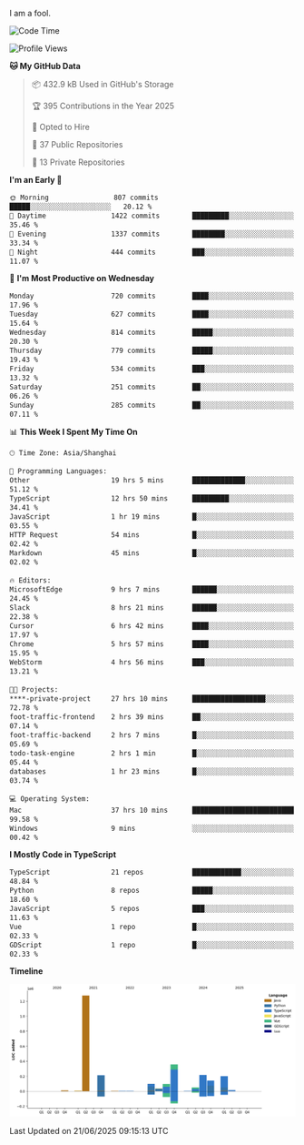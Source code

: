 I am a fool.

<!--START_SECTION:waka-->
![Code Time](http://img.shields.io/badge/Code%20Time-3%2C197%20hrs%207%20mins-blue)

![Profile Views](http://img.shields.io/badge/Profile%20Views-3-blue)

**🐱 My GitHub Data** 

> 📦 432.9 kB Used in GitHub's Storage 
 > 
> 🏆 395 Contributions in the Year 2025
 > 
> 💼 Opted to Hire
 > 
> 📜 37 Public Repositories 
 > 
> 🔑 13 Private Repositories 
 > 
**I'm an Early 🐤** 

```text
🌞 Morning                807 commits         █████░░░░░░░░░░░░░░░░░░░░   20.12 % 
🌆 Daytime                1422 commits        █████████░░░░░░░░░░░░░░░░   35.46 % 
🌃 Evening                1337 commits        ████████░░░░░░░░░░░░░░░░░   33.34 % 
🌙 Night                  444 commits         ███░░░░░░░░░░░░░░░░░░░░░░   11.07 % 
```
📅 **I'm Most Productive on Wednesday** 

```text
Monday                   720 commits         ████░░░░░░░░░░░░░░░░░░░░░   17.96 % 
Tuesday                  627 commits         ████░░░░░░░░░░░░░░░░░░░░░   15.64 % 
Wednesday                814 commits         █████░░░░░░░░░░░░░░░░░░░░   20.30 % 
Thursday                 779 commits         █████░░░░░░░░░░░░░░░░░░░░   19.43 % 
Friday                   534 commits         ███░░░░░░░░░░░░░░░░░░░░░░   13.32 % 
Saturday                 251 commits         ██░░░░░░░░░░░░░░░░░░░░░░░   06.26 % 
Sunday                   285 commits         ██░░░░░░░░░░░░░░░░░░░░░░░   07.11 % 
```


📊 **This Week I Spent My Time On** 

```text
🕑︎ Time Zone: Asia/Shanghai

💬 Programming Languages: 
Other                    19 hrs 5 mins       █████████████░░░░░░░░░░░░   51.12 % 
TypeScript               12 hrs 50 mins      █████████░░░░░░░░░░░░░░░░   34.41 % 
JavaScript               1 hr 19 mins        █░░░░░░░░░░░░░░░░░░░░░░░░   03.55 % 
HTTP Request             54 mins             █░░░░░░░░░░░░░░░░░░░░░░░░   02.42 % 
Markdown                 45 mins             █░░░░░░░░░░░░░░░░░░░░░░░░   02.02 % 

🔥 Editors: 
MicrosoftEdge            9 hrs 7 mins        ██████░░░░░░░░░░░░░░░░░░░   24.45 % 
Slack                    8 hrs 21 mins       ██████░░░░░░░░░░░░░░░░░░░   22.38 % 
Cursor                   6 hrs 42 mins       ████░░░░░░░░░░░░░░░░░░░░░   17.97 % 
Chrome                   5 hrs 57 mins       ████░░░░░░░░░░░░░░░░░░░░░   15.95 % 
WebStorm                 4 hrs 56 mins       ███░░░░░░░░░░░░░░░░░░░░░░   13.21 % 

🐱‍💻 Projects: 
****-private-project     27 hrs 10 mins      ██████████████████░░░░░░░   72.78 % 
foot-traffic-frontend    2 hrs 39 mins       ██░░░░░░░░░░░░░░░░░░░░░░░   07.14 % 
foot-traffic-backend     2 hrs 7 mins        █░░░░░░░░░░░░░░░░░░░░░░░░   05.69 % 
todo-task-engine         2 hrs 1 min         █░░░░░░░░░░░░░░░░░░░░░░░░   05.44 % 
databases                1 hr 23 mins        █░░░░░░░░░░░░░░░░░░░░░░░░   03.74 % 

💻 Operating System: 
Mac                      37 hrs 10 mins      █████████████████████████   99.58 % 
Windows                  9 mins              ░░░░░░░░░░░░░░░░░░░░░░░░░   00.42 % 
```

**I Mostly Code in TypeScript** 

```text
TypeScript               21 repos            ████████████░░░░░░░░░░░░░   48.84 % 
Python                   8 repos             █████░░░░░░░░░░░░░░░░░░░░   18.60 % 
JavaScript               5 repos             ███░░░░░░░░░░░░░░░░░░░░░░   11.63 % 
Vue                      1 repo              █░░░░░░░░░░░░░░░░░░░░░░░░   02.33 % 
GDScript                 1 repo              █░░░░░░░░░░░░░░░░░░░░░░░░   02.33 % 
```



**Timeline**

![Lines of Code chart](https://raw.githubusercontent.com/VeejaLiu/VeejaLiu/master/assets/bar_graph.png)


 Last Updated on 21/06/2025 09:15:13 UTC
<!--END_SECTION:waka-->
